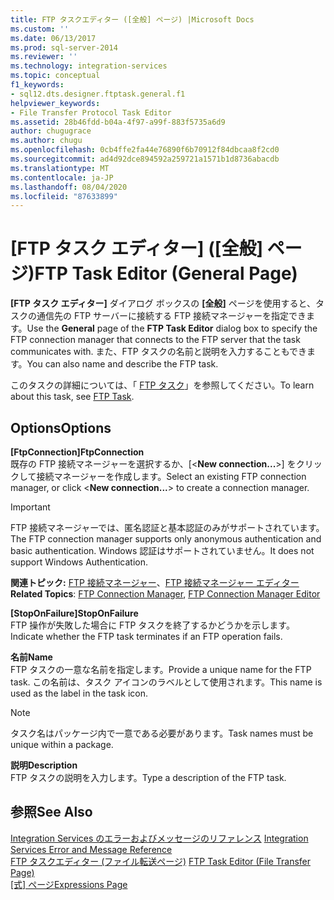 ```yaml
---
title: FTP タスクエディター ([全般] ページ) |Microsoft Docs
ms.custom: ''
ms.date: 06/13/2017
ms.prod: sql-server-2014
ms.reviewer: ''
ms.technology: integration-services
ms.topic: conceptual
f1_keywords:
- sql12.dts.designer.ftptask.general.f1
helpviewer_keywords:
- File Transfer Protocol Task Editor
ms.assetid: 28b46fdd-b04a-4f97-a99f-883f5735a6d9
author: chugugrace
ms.author: chugu
ms.openlocfilehash: 0cb4ffe2fa44e76890f6b70912f84dbcaa8f2cd0
ms.sourcegitcommit: ad4d92dce894592a259721a1571b1d8736abacdb
ms.translationtype: MT
ms.contentlocale: ja-JP
ms.lasthandoff: 08/04/2020
ms.locfileid: "87633899"
---
```

# <a name="ftp-task-editor-general-page"></a><span data-ttu-id="9f52f-102">[FTP タスク エディター] ([全般] ページ)</span><span class="sxs-lookup"><span data-stu-id="9f52f-102">FTP Task Editor (General Page)</span></span>
  <span data-ttu-id="9f52f-103">**[FTP タスク エディター]** ダイアログ ボックスの **[全般]** ページを使用すると、タスクの通信先の FTP サーバーに接続する FTP 接続マネージャーを指定できます。</span><span class="sxs-lookup"><span data-stu-id="9f52f-103">Use the **General** page of the **FTP Task Editor** dialog box to specify the FTP connection manager that connects to the FTP server that the task communicates with.</span></span> <span data-ttu-id="9f52f-104">また、FTP タスクの名前と説明を入力することもできます。</span><span class="sxs-lookup"><span data-stu-id="9f52f-104">You can also name and describe the FTP task.</span></span>  
  
 <span data-ttu-id="9f52f-105">このタスクの詳細については、「 [FTP タスク](control-flow/ftp-task.md)」を参照してください。</span><span class="sxs-lookup"><span data-stu-id="9f52f-105">To learn about this task, see [FTP Task](control-flow/ftp-task.md).</span></span>  
  
## <a name="options"></a><span data-ttu-id="9f52f-106">Options</span><span class="sxs-lookup"><span data-stu-id="9f52f-106">Options</span></span>  
 <span data-ttu-id="9f52f-107">**[FtpConnection]**</span><span class="sxs-lookup"><span data-stu-id="9f52f-107">**FtpConnection**</span></span>  
 <span data-ttu-id="9f52f-108">既存の FTP 接続マネージャーを選択するか、[\<**New connection...**>] をクリックして接続マネージャーを作成します。</span><span class="sxs-lookup"><span data-stu-id="9f52f-108">Select an existing FTP connection manager, or click \<**New connection...**> to create a connection manager.</span></span>  
  
> [!IMPORTANT]  
>  <span data-ttu-id="9f52f-109">FTP 接続マネージャーでは、匿名認証と基本認証のみがサポートされています。</span><span class="sxs-lookup"><span data-stu-id="9f52f-109">The FTP connection manager supports only anonymous authentication and basic authentication.</span></span> <span data-ttu-id="9f52f-110">Windows 認証はサポートされていません。</span><span class="sxs-lookup"><span data-stu-id="9f52f-110">It does not support Windows Authentication.</span></span>  
  
 <span data-ttu-id="9f52f-111">**関連トピック:** [FTP 接続マネージャー](connection-manager/ftp-connection-manager.md)、[FTP 接続マネージャー エディター](../../2014/integration-services/ftp-connection-manager-editor.md)</span><span class="sxs-lookup"><span data-stu-id="9f52f-111">**Related Topics**: [FTP Connection Manager](connection-manager/ftp-connection-manager.md), [FTP Connection Manager Editor](../../2014/integration-services/ftp-connection-manager-editor.md)</span></span>  
  
 <span data-ttu-id="9f52f-112">**[StopOnFailure]**</span><span class="sxs-lookup"><span data-stu-id="9f52f-112">**StopOnFailure**</span></span>  
 <span data-ttu-id="9f52f-113">FTP 操作が失敗した場合に FTP タスクを終了するかどうかを示します。</span><span class="sxs-lookup"><span data-stu-id="9f52f-113">Indicate whether the FTP task terminates if an FTP operation fails.</span></span>  
  
 <span data-ttu-id="9f52f-114">**名前**</span><span class="sxs-lookup"><span data-stu-id="9f52f-114">**Name**</span></span>  
 <span data-ttu-id="9f52f-115">FTP タスクの一意な名前を指定します。</span><span class="sxs-lookup"><span data-stu-id="9f52f-115">Provide a unique name for the FTP task.</span></span> <span data-ttu-id="9f52f-116">この名前は、タスク アイコンのラベルとして使用されます。</span><span class="sxs-lookup"><span data-stu-id="9f52f-116">This name is used as the label in the task icon.</span></span>  
  
> [!NOTE]  
>  <span data-ttu-id="9f52f-117">タスク名はパッケージ内で一意である必要があります。</span><span class="sxs-lookup"><span data-stu-id="9f52f-117">Task names must be unique within a package.</span></span>  
  
 <span data-ttu-id="9f52f-118">**説明**</span><span class="sxs-lookup"><span data-stu-id="9f52f-118">**Description**</span></span>  
 <span data-ttu-id="9f52f-119">FTP タスクの説明を入力します。</span><span class="sxs-lookup"><span data-stu-id="9f52f-119">Type a description of the FTP task.</span></span>  
  
## <a name="see-also"></a><span data-ttu-id="9f52f-120">参照</span><span class="sxs-lookup"><span data-stu-id="9f52f-120">See Also</span></span>  
 <span data-ttu-id="9f52f-121">[Integration Services のエラーおよびメッセージのリファレンス](../../2014/integration-services/integration-services-error-and-message-reference.md) </span><span class="sxs-lookup"><span data-stu-id="9f52f-121">[Integration Services Error and Message Reference](../../2014/integration-services/integration-services-error-and-message-reference.md) </span></span>  
 <span data-ttu-id="9f52f-122">[FTP タスクエディター &#40;ファイル転送ページ&#41;](../../2014/integration-services/ftp-task-editor-file-transfer-page.md) </span><span class="sxs-lookup"><span data-stu-id="9f52f-122">[FTP Task Editor &#40;File Transfer Page&#41;](../../2014/integration-services/ftp-task-editor-file-transfer-page.md) </span></span>  
 <span data-ttu-id="9f52f-123">[[式] ページ](expressions/expressions-page.md)</span><span class="sxs-lookup"><span data-stu-id="9f52f-123">[Expressions Page](expressions/expressions-page.md)</span></span>  
  
  
